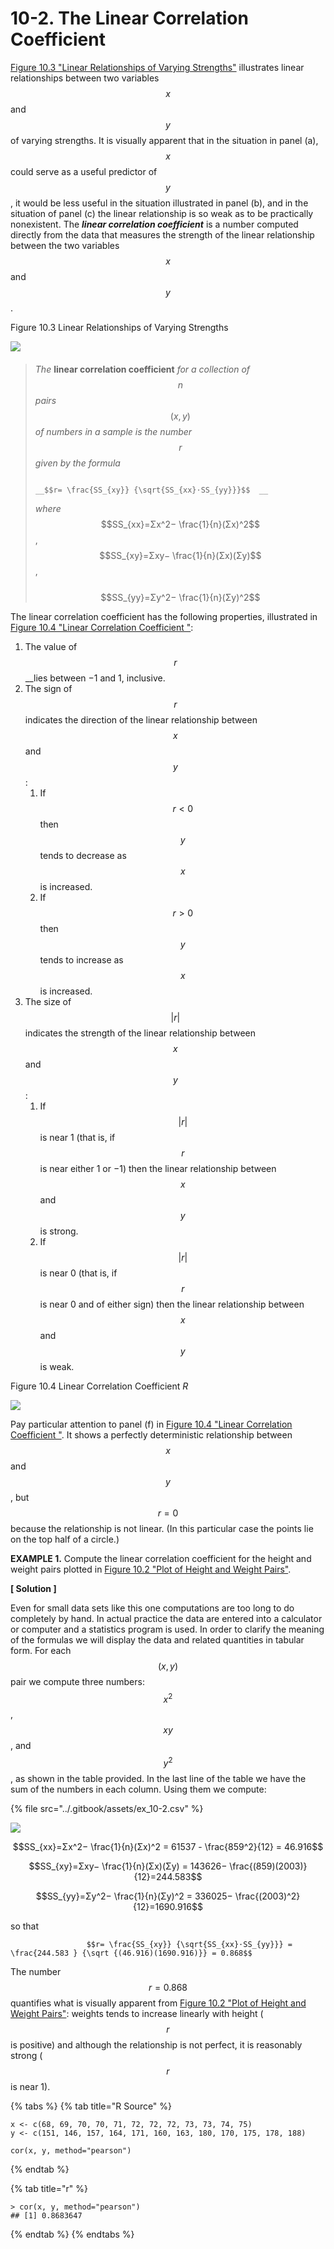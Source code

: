# 10-2. The Linear Correlation Coefficient

[Figure 10.3 "Linear Relationships of Varying Strengths"](https://saylordotorg.github.io/text_introductory-statistics/s14-correlation-and-regression.html#fwk-shafer-ch10_s02_f01) illustrates linear relationships between two variables $$x$$ and $$y$$ of varying strengths. It is visually apparent that in the situation in panel \(a\), $$x$$ could serve as a useful predictor of $$y$$ , it would be less useful in the situation illustrated in panel \(b\), and in the situation of panel \(c\) the linear relationship is so weak as to be practically nonexistent. The _**linear correlation coefficient**_ is a number computed directly from the data that measures the strength of the linear relationship between the two variables $$x$$ and  $$y$$.  

Figure 10.3 Linear Relationships of Varying Strengths

![](https://saylordotorg.github.io/text_introductory-statistics/section_14/1a22032a1f4d609c4190985036b7f704.jpg)

#### 

> _The_ **linear correlation coefficient** _for a collection of_ $$n$$ _pairs_ $$(x,y)$$ _of numbers in a sample is the number_ $$r$$ _given by the formula_ 
>
>                                                                  __$$r= \frac{SS_{xy}} {\sqrt{SS_{xx}⋅SS_{yy}}}$$  __
>
> _where_   $$SS_{xx}=Σx^2− \frac{1}{n}(Σx)^2$$ ,    
>               $$SS_{xy}=Σxy− \frac{1}{n}(Σx)(Σy)$$ ,  
>            $$SS_{yy}=Σy^2− \frac{1}{n}(Σy)^2$$



The linear correlation coefficient has the following properties, illustrated in [Figure 10.4 "Linear Correlation Coefficient "](https://saylordotorg.github.io/text_introductory-statistics/s14-02-the-linear-correlation-coeffic.html):

1. The value of $$r $$ __lies between −1 and 1, inclusive.
2. The sign of $$r $$ indicates the direction of the linear relationship between $$x$$ and $$y$$:
   1. If $$r<0$$ then $$y$$ tends to decrease as $$x$$ is increased.
   2. If $$r>0$$ then $$y$$tends to increase as $$x$$ is increased.
3. The size of $$|r|$$ indicates the strength of the linear relationship between $$x$$ and $$y$$:
   1. If $$|r|$$ is near 1 \(that is, if $$r$$ is near either 1 or −1\) then the linear relationship between $$x$$ and $$y$$ is strong.
   2. If $$|r|$$ is near 0 \(that is, if $$r$$ is near 0 and of either sign\) then the linear relationship between $$x$$ and $$y$$ is weak.

Figure 10.4 Linear Correlation Coefficient _R_

![](https://saylordotorg.github.io/text_introductory-statistics/section_14/07aa5db140b70615a15e8631c2d7a2c4.jpg)

Pay particular attention to panel \(f\) in [Figure 10.4 "Linear Correlation Coefficient "](https://saylordotorg.github.io/text_introductory-statistics/s14-02-the-linear-correlation-coeffic.html). It shows a perfectly deterministic relationship between $$x$$ and $$y$$, but $$r=0$$ because the relationship is not linear. \(In this particular case the points lie on the top half of a circle.\)



**EXAMPLE 1.** Compute the linear correlation coefficient for the height and weight pairs plotted in [Figure 10.2 "Plot of Height and Weight Pairs"](https://saylordotorg.github.io/text_introductory-statistics/fwk-shafer-ch10_s01#fwk-shafer-ch10_s01_f02).

**\[ Solution \]**

 Even for small data sets like this one computations are too long to do completely by hand. In actual practice the data are entered into a calculator or computer and a statistics program is used. In order to clarify the meaning of the formulas we will display the data and related quantities in tabular form. For each $$(x,y)$$ pair we compute three numbers: $$x^2$$ , $$xy$$ , and $$y^2$$ , as shown in the table provided. In the last line of the table we have the sum of the numbers in each column. Using them we compute:

{% file src="../.gitbook/assets/ex\_10-2.csv" %}

![](../.gitbook/assets/image%20%2837%29.png)



$$SS_{xx}=Σx^2− \frac{1}{n}(Σx)^2 = 61537 - \frac{859^2}{12}  = 46.916$$

$$SS_{xy}=Σxy− \frac{1}{n}(Σx)(Σy) = 143626− \frac{(859)(2003)}{12}=244.583$$

$$SS_{yy}=Σy^2− \frac{1}{n}(Σy)^2 = 336025− \frac{(2003)^2}{12}=1690.916$$

so that

                     $$r= \frac{SS_{xy}} {\sqrt{SS_{xx}⋅SS_{yy}}} = \frac{244.583 } {\sqrt {(46.916)(1690.916)}} = 0.868$$

The number $$r=0.868$$ quantifies what is visually apparent from [Figure 10.2 "Plot of Height and Weight Pairs"](https://saylordotorg.github.io/text_introductory-statistics/fwk-shafer-ch10_s01#fwk-shafer-ch10_s01_f02): weights tends to increase linearly with height \( $$r $$ is positive\) and although the relationship is not perfect, it is reasonably strong \($$r $$ is near 1\).

{% tabs %}
{% tab title="R Source" %}
```text
x <- c(68, 69, 70, 70, 71, 72, 72, 72, 73, 73, 74, 75)
y <- c(151, 146, 157, 164, 171, 160, 163, 180, 170, 175, 178, 188)

cor(x, y, method="pearson")
```
{% endtab %}

{% tab title="r" %}
```text
> cor(x, y, method="pearson")
## [1] 0.8683647
```
{% endtab %}
{% endtabs %}

